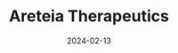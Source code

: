 ---  
layout: startup_page  
title: "Areteia Therapeutics"  
id: "areteiatx.com"  
permalink: "/areteiatherapeuticsareteiatx.com02132024/"  
website: "https://areteiatx.com"  
funding_round: "Series A"  
funding_amount: "$425M"  
investors: "Viking Global Investors, Marshall Wace, Bain Capital Life Sciences, Access Biotechnology, GV, ARCH Venture Partners, Saturn Partners, Sanofi, Maverick Capital, Population Health Partners"  
about: "Areteia Therapeutics is a clinical-stage biotechnology company focused on developing novel inflammation and immunology therapies for respiratory diseases. Their lead drug candidate, dexpramipexole, is an oral eosinophil maturation inhibitor being developed as a potential first-in-class treatment for severe eosinophilic asthma. The company aims to improve patient control over their disease."  
markets: "Biotechnology, Pharmaceuticals, Healthtech"  
hq: "Chapel Hill, North Carolina, United States"  
founded_year: "2022"  
linkedin: "https://www.linkedin.com/company/areteiatx"  
twitter: "https://twitter.com/aristeatx"  
instagram: ""  
facebook: ""  
crunchbase: "https://www.crunchbase.com/organization/areteia-therapeutics"  
pitchbook: "https://pitchbook.com/profiles/company/501401-44"  

date_display: "13-Feb-2024"  
date: "2024-02-13"

# SEO Optimization  
meta_title: "Areteia Therapeutics - Series A Funding ($425M)"  
meta_description: "Areteia Therapeutics, Areteia Therapeutics is a clinical-stage biotechnology company focused on developing novel inflammation and immunology therapies for respiratory disea..."  
meta_keywords: "Areteia Therapeutics, Biotechnology, Pharmaceuticals, Healthtech, Series A funding"  
canonical_url: "https://startup.projectstartups.com/areteiatherapeuticsareteiatx.com02132024/"  
---